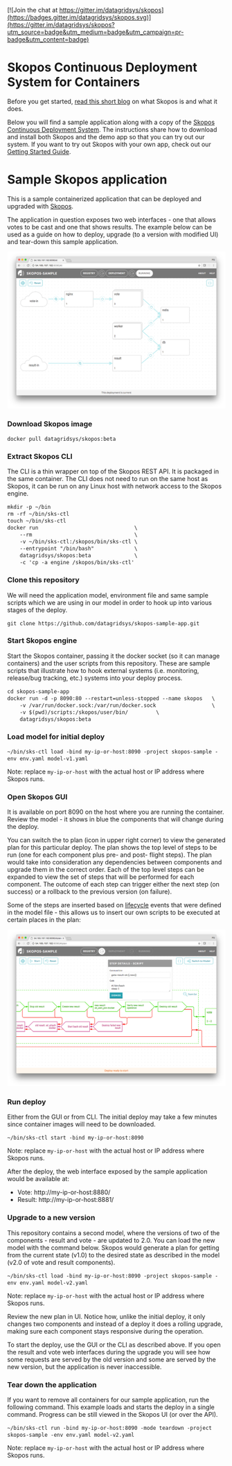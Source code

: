 [![Join the chat at https://gitter.im/datagridsys/skopos](https://badges.gitter.im/datagridsys/skopos.svg)](https://gitter.im/datagridsys/skopos?utm_source=badge&utm_medium=badge&utm_campaign=pr-badge&utm_content=badge)

Skopos Continuous Deployment System for Containers
===========================
Before you get started, [read this short blog](http://datagridsys.com/2017/04/18/introducing-skopos/) on what Skopos is and what it does. 

Below you will find a sample application along with a copy of the [Skopos Continuous Deployment System](http://datagridsys.com/skopos/). The instructions share how to download and install both Skopos and the demo app so that you can try out our system. If you want to try out Skopos with your own app, check out our [Getting Started Guide](http://skopos-beta.datagridsys.com/).

Sample Skopos application
===========================

This is a sample containerized application that can be deployed and upgraded with [Skopos](http://skopos-beta.datagridsys.com/).

The application in question exposes two web interfaces - one that allows votes to be cast and one that shows results. The example below can be used as a guide on how to deploy, upgrade (to a version with modified UI) and tear-down this sample application.

![skopos sample app](skopos-sample-app.png)

### Download Skopos image

```
docker pull datagridsys/skopos:beta
```

### Extract Skopos CLI
The CLI is a thin wrapper on top of the Skopos REST API. It is packaged in the same container. The CLI does not need to run on the same host as Skopos, it can be run on any Linux host with network access to the Skopos engine.

```
mkdir -p ~/bin
rm -rf ~/bin/sks-ctl
touch ~/bin/sks-ctl
docker run                               \
    --rm                                 \
    -v ~/bin/sks-ctl:/skopos/bin/sks-ctl \
    --entrypoint "/bin/bash"             \
    datagridsys/skopos:beta              \
    -c 'cp -a engine /skopos/bin/sks-ctl'
```

### Clone this repository
We will need the application model, environment file and same sample scripts which we are using in our model in order to hook up into various stages of the deploy.

```
git clone https://github.com/datagridsys/skopos-sample-app.git
```


### Start Skopos engine

Start the Skopos container, passing it the docker socket (so it can manage containers) and the user scripts from this repository. These are sample scripts that illustrate how to hook external systems (i.e. monitoring, release/bug tracking, etc.)  systems into your deploy process.

```
cd skopos-sample-app
docker run -d -p 8090:80 --restart=unless-stopped --name skopos   \
    -v /var/run/docker.sock:/var/run/docker.sock                  \
    -v $(pwd)/scripts:/skopos/user/bin/         \
    datagridsys/skopos:beta
```

### Load model for initial deploy

```
~/bin/sks-ctl load -bind my-ip-or-host:8090 -project skopos-sample -env env.yaml model-v1.yaml
```
Note: replace `my-ip-or-host` with the actual host or IP address where Skopos runs.


### Open Skopos GUI
It is available on port 8090 on the host where you are running the container. Review the model - it shows in blue the components that will change during the deploy.

You can switch the to plan (icon in upper right corner) to view the generated plan for this particular deploy. The plan shows the top level of steps to be run (one for each component plus pre- and post- flight steps). The plan would take into consideration any dependencies between components and upgrade them in the correct order. Each of the top level steps can be expanded to view the set of steps that will be performed for each component. The outcome of each step can trigger either the next step (on success) or a rollback to the previous version (on failure).


Some of the steps are inserted based on [lifecycle](http://skopos-beta.datagridsys.com/LIFECYCLE-REF/#application-lifecycle) events that were defined in the model file - this allows us to insert our own scripts to be executed at certain places in the plan:

![plan](plan.png)


### Run deploy
Either from the GUI or from CLI. The initial deploy may take a few minutes since container images will need to be downloaded.

```
~/bin/sks-ctl start -bind my-ip-or-host:8090
```

Note: replace `my-ip-or-host` with the actual host or IP address where Skopos runs.

After the deploy, the web interface exposed by the sample application would be available at:

* Vote: http://my-ip-or-host:8880/
* Result: http://my-ip-or-host:8881/

### Upgrade to a new version
This repository contains a second model, where the versions of two of the components - result and vote - are updated to 2.0. You can load the new model with the command below. Skopos would generate a plan for getting from the current state (v1.0) to the desired state as described in the model (v2.0 of vote and result components).


```
~/bin/sks-ctl load -bind my-ip-or-host:8090 -project skopos-sample -env env.yaml model-v2.yaml
```

Note: replace `my-ip-or-host` with the actual host or IP address where Skopos runs.

Review the new plan in UI. Notice how, unlike the initial deploy, it only changes two components and instead of a deploy it does a rolling upgrade, making sure each component stays responsive during the operation.

To start the deploy, use the GUI or the CLI as described above. If you open the result and vote web interfaces during the upgrade you will see how some requests are served by the old version and some are served by the new version, but the application is never inaccessible.


### Tear down the application
If you want to remove all containers for our sample application, run the following command. This example loads and starts the deploy in a single command. Progress can be still viewed in the Skopos UI (or over the API).

```
~/bin/sks-ctl run -bind my-ip-or-host:8090 -mode teardown -project skopos-sample -env env.yaml model-v2.yaml
```

Note: replace `my-ip-or-host` with the actual host or IP address where Skopos runs.
